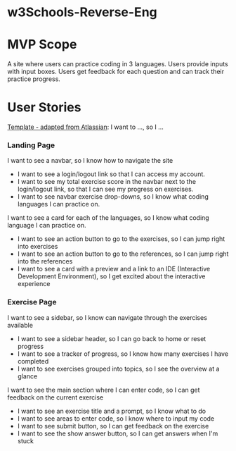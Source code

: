 # w3Schools-Reverse-Eng

# MVP Scope

A site where users can practice coding in 3 languages.  Users provide inputs with input boxes.  Users get feedback for each question and can track their practice progress.

# User Stories

[Template - adapted from Atlassian](https://www.atlassian.com/agile/project-management/user-stories): 
I want to ..., so I ... 

### Landing Page

I want to see a navbar, so I know how to navigate the site

- I want to see a login/logout link so that I can access my account.
- I want to see my total exercise score in the navbar next to the login/logout link, so that I can see my progress on exercises.
- I want to see navbar exercise drop-downs, so I know what coding languages I can practice on.

I want to see a card for each of the languages, so I know what coding language I can practice on.

- I want to see an action button to go to the exercises, so I can jump right into exercises
- I want to see an action button to go to the references, so I can jump right into the references
- I want to see a card with a preview and a link to an IDE (Interactive Development Environment), so I get excited about the interactive experience


### Exercise Page

I want to see a sidebar, so I know can navigate through the exercises available

- I want to see a sidebar header, so I can go back to home or reset progress
- I want to see a tracker of progress, so I know how many exercises I have completed
- I want to see exercises grouped into topics, so I see the overview at a glance

I want to see the main section where I can enter code, so I can get feedback on the current exercise

- I want to see an exercise title and a prompt, so I know what to do
- I want to see areas to enter code, so I know where to input my code
- I want to see submit button, so I can get feedback on the exercise
- I want to see the show answer button, so I can get answers when I'm stuck


